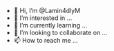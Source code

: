 - 👋 Hi, I’m @Lamin4dlyM
- 👀 I’m interested in ...
- 🌱 I’m currently learning ...
- 💞️ I’m looking to collaborate on ...
- 📫 How to reach me ...

<!---
Lamin4dlyM/Lamin4dlyM is a ✨ special ✨ repository because its `README.md` (this file) appears on your GitHub profile.
You can click the Preview link to take a look at your changes.
--->
